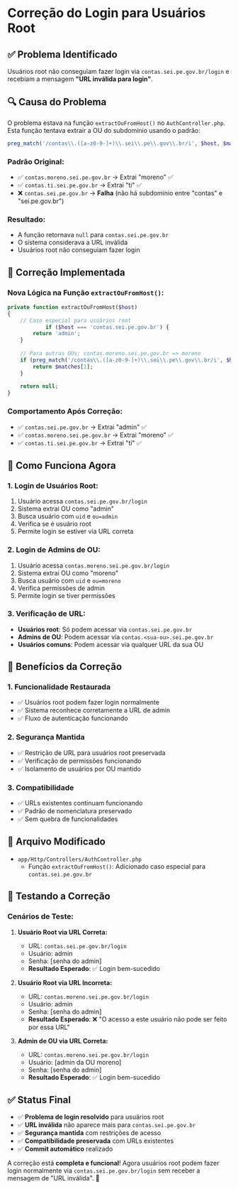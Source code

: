 # Correção do Login para Usuários Root

## ✅ **Problema Identificado**

Usuários root não conseguiam fazer login via `contas.sei.pe.gov.br/login` e recebiam a mensagem **"URL inválida para login"**.

## 🔍 **Causa do Problema**

O problema estava na função `extractOuFromHost()` no `AuthController.php`. Esta função tentava extrair a OU do subdomínio usando o padrão:

```php
preg_match('/contas\\.([a-z0-9-]+)\\.sei\\.pe\\.gov\\.br/i', $host, $matches)
```

### **Padrão Original:**
- ✅ `contas.moreno.sei.pe.gov.br` → Extrai "moreno" ✅
- ✅ `contas.ti.sei.pe.gov.br` → Extrai "ti" ✅
- ❌ `contas.sei.pe.gov.br` → **Falha** (não há subdomínio entre "contas" e "sei.pe.gov.br")

### **Resultado:**
- A função retornava `null` para `contas.sei.pe.gov.br`
- O sistema considerava a URL inválida
- Usuários root não conseguiam fazer login

## 🔧 **Correção Implementada**

### **Nova Lógica na Função `extractOuFromHost()`:**

```php
private function extractOuFromHost($host)
{
    // Caso especial para usuários root
            if ($host === 'contas.sei.pe.gov.br') {
        return 'admin';
    }
    
    // Para outras OUs: contas.moreno.sei.pe.gov.br => moreno
    if (preg_match('/contas\\.([a-z0-9-]+)\\.sei\\.pe\\.gov\\.br/i', $host, $matches)) {
        return $matches[1];
    }
    
    return null;
}
```

### **Comportamento Após Correção:**
- ✅ `contas.sei.pe.gov.br` → Extrai "admin" ✅
- ✅ `contas.moreno.sei.pe.gov.br` → Extrai "moreno" ✅
- ✅ `contas.ti.sei.pe.gov.br` → Extrai "ti" ✅

## 🎯 **Como Funciona Agora**

### **1. Login de Usuários Root:**
1. Usuário acessa `contas.sei.pe.gov.br/login`
2. Sistema extrai OU como "admin"
3. Busca usuário com `uid` e `ou=admin`
4. Verifica se é usuário root
5. Permite login se estiver via URL correta

### **2. Login de Admins de OU:**
1. Usuário acessa `contas.moreno.sei.pe.gov.br/login`
2. Sistema extrai OU como "moreno"
3. Busca usuário com `uid` e `ou=moreno`
4. Verifica permissões de admin
5. Permite login se tiver permissões

### **3. Verificação de URL:**
- **Usuários root**: Só podem acessar via `contas.sei.pe.gov.br`
- **Admins de OU**: Podem acessar via `contas.<sua-ou>.sei.pe.gov.br`
- **Usuários comuns**: Podem acessar via qualquer URL da sua OU

## 🚀 **Benefícios da Correção**

### **1. Funcionalidade Restaurada**
- ✅ Usuários root podem fazer login normalmente
- ✅ Sistema reconhece corretamente a URL de admin
- ✅ Fluxo de autenticação funcionando

### **2. Segurança Mantida**
- ✅ Restrição de URL para usuários root preservada
- ✅ Verificação de permissões funcionando
- ✅ Isolamento de usuários por OU mantido

### **3. Compatibilidade**
- ✅ URLs existentes continuam funcionando
- ✅ Padrão de nomenclatura preservado
- ✅ Sem quebra de funcionalidades

## 📁 **Arquivo Modificado**

- `app/Http/Controllers/AuthController.php`
  - Função `extractOuFromHost()`: Adicionado caso especial para `contas.sei.pe.gov.br`

## 🧪 **Testando a Correção**

### **Cenários de Teste:**

1. **Usuário Root via URL Correta:**
   - URL: `contas.sei.pe.gov.br/login`
   - Usuário: admin
   - Senha: [senha do admin]
   - **Resultado Esperado**: ✅ Login bem-sucedido

2. **Usuário Root via URL Incorreta:**
   - URL: `contas.moreno.sei.pe.gov.br/login`
   - Usuário: admin
   - Senha: [senha do admin]
   - **Resultado Esperado**: ❌ "O acesso a este usuário não pode ser feito por essa URL"

3. **Admin de OU via URL Correta:**
   - URL: `contas.moreno.sei.pe.gov.br/login`
   - Usuário: [admin da OU moreno]
   - Senha: [senha do admin]
   - **Resultado Esperado**: ✅ Login bem-sucedido

## ✅ **Status Final**

- ✅ **Problema de login resolvido** para usuários root
- ✅ **URL inválida** não aparece mais para `contas.sei.pe.gov.br`
- ✅ **Segurança mantida** com restrições de acesso
- ✅ **Compatibilidade preservada** com URLs existentes
- ✅ **Commit automático** realizado

A correção está **completa e funcional**! Agora usuários root podem fazer login normalmente via `contas.sei.pe.gov.br/login` sem receber a mensagem de "URL inválida". 🎉 